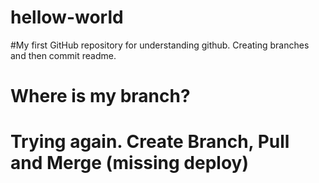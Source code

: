 
# hellow-world
#My first GitHub repository for understanding github. Creating branches and then commit readme.
#
# Where is my branch?
# Trying again. Create Branch, Pull and Merge (missing deploy)
